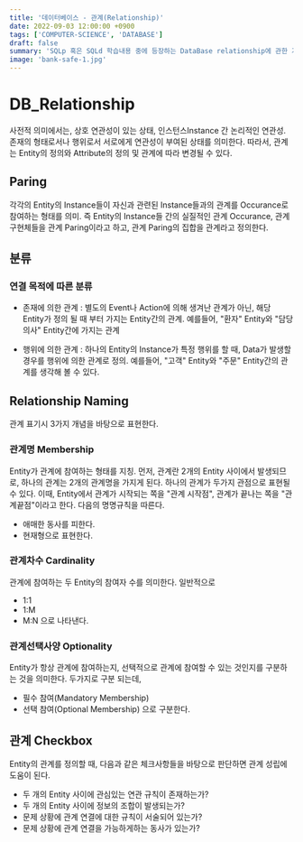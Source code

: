 ```yaml
---
title: '데이터베이스 - 관계(Relationship)'
date: 2022-09-03 12:00:00 +0900
tags: ['COMPUTER-SCIENCE', 'DATABASE']
draft: false
summary: 'SQLp 혹은 SQLd 학습내용 중에 등장하는 DataBase relationship에 관한 기초 내용들 정리'
image: 'bank-safe-1.jpg'
---
```


# DB_Relationship

사전적 의미에서는, 상호 연관성이 있는 상태, 인스턴스Instance 간 논리적인 연관성. 존재의 형태로서나 행위로서 서로에게 연관성이 부여된 상태를 의미한다. 따라서, 관계는 Entity의 정의와 Attribute의 정의 및 관계에 따라 변경될 수 있다.

## Paring
각각의 Entity의 Instance들이 자신과 관련된 Instance들과의 관계를 Occurance로 참여하는 형태를 의미. 즉 Entity의 Instance들 간의 실질적인 관계 Occurance, 관계 구현체들을 관계 Paring이라고 하고, 관계 Paring의 집합을 관계라고 정의한다.

## 분류

### 연결 목적에 따른 분류
- 존재에 의한 관계 : 별도의 Event나 Action에 의해 생겨난 관계가 아닌, 해당 Entity가 정의 될 때 부터 가지는 Entity간의 관계. 예를들어, "환자" Entity와 "담당 의사" Entity간에 가지는 관계

- 행위에 의한 관계 : 하나의 Entity의 Instance가 특정 행위를 할 때, Data가 발생할 경우를 행위에 의한 관계로 정의. 예를들어, "고객" Entity와 "주문" Entity간의 관계를 생각해 볼 수 있다.

## Relationship Naming
관계 표기시 3가지 개념을 바탕으로 표현한다.

### 관계명 Membership
Entity가 관계에 참여하는 형태를 지칭. 먼저, 관계란 2개의 Entity 사이에서 발생되므로, 하나의 관계는 2개의 관계명을 가지게 된다. 하나의 관계가 두가지 관점으로 표현될 수 있다. 이때, Entity에서 관계가 시작되는 쪽을 "관계 시작점", 관계가 끝나는 쪽을 "관계끝점"이라고 한다. 다음의 명명규칙을 따른다.
- 애매한 동사를 피한다.
- 현재형으로 표현한다.

### 관계차수 Cardinality
관계에 참여하는 두 Entity의 참여자 수를 의미한다. 일반적으로 
- 1:1
- 1:M
- M:N
으로 나타낸다.

### 관계선택사양 Optionality
Entity가 항상 관계에 참여하는지, 선택적으로 관계에 참여할 수 있는 것인지를 구분하는 것을 의미한다. 두가지로 구분 되는데, 
- 필수 참여(Mandatory Membership)
- 선택 참여(Optional Membership)
으로 구분한다.

## 관계 Checkbox
Entity의 관계를 정의할 때, 다음과 같은 체크사항들을 바탕으로 판단하면 관계 성립에 도움이 된다.
- 두 개의 Entity 사이에 관심있는 연관 규칙이 존재하는가?
- 두 개의 Entity 사이에 정보의 조합이 발생되는가?
- 문제 상황에 관계 연결에 대한 규칙이 서술되어 있는가?
- 문제 상황에 관계 연결을 가능하게하는 동사가 있는가?

